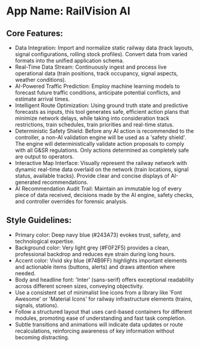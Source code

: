 # **App Name**: RailVision AI

## Core Features:

- Data Integration: Import and normalize static railway data (track layouts, signal configurations, rolling stock profiles). Convert data from varied formats into the unified application schema.
- Real-Time Data Stream: Continuously ingest and process live operational data (train positions, track occupancy, signal aspects, weather conditions).
- AI-Powered Traffic Prediction: Employ machine learning models to forecast future traffic conditions, anticipate potential conflicts, and estimate arrival times.
- Intelligent Route Optimization: Using ground truth state and predictive forecasts as inputs, this tool generates safe, efficient action plans that minimize network delays, while taking into consideration track restrictions, train schedules, train priorities and real-time status.
- Deterministic Safety Shield: Before any AI action is recommended to the controller, a non-AI validation engine will be used as a 'safety shield'. The engine will deterministically validate action proposals to comply with all G&SR regulations. Only actions determined as completely safe are output to operators.
- Interactive Map Interface: Visually represent the railway network with dynamic real-time data overlaid on the network (train locations, signal status, available tracks). Provide clear and concise displays of AI-generated recommendations.
- AI Recommendation Audit Trail: Maintain an immutable log of every piece of data received, decisions made by the AI engine, safety checks, and controller overrides for forensic analysis.

## Style Guidelines:

- Primary color: Deep navy blue (#243A73) evokes trust, safety, and technological expertise. 
- Background color: Very light grey (#F0F2F5) provides a clean, professional backdrop and reduces eye strain during long hours.
- Accent color: Vivid sky blue (#74B9FF) highlights important elements and actionable items (buttons, alerts) and draws attention where needed. 
- Body and headline font: 'Inter' (sans-serif) offers exceptional readability across different screen sizes, conveying objectivity.
- Use a consistent set of minimalist line icons from a library like 'Font Awesome' or 'Material Icons' for railway infrastructure elements (trains, signals, stations).
- Follow a structured layout that uses card-based containers for different modules, promoting ease of understanding and fast task completion.
- Subtle transitions and animations will indicate data updates or route recalculations, reinforcing awareness of key information without becoming distracting.